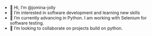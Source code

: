 - 👋 Hi, I’m @jomina-jolly
- 👀 I’m interested in software development and learning new skills
- 🌱 I’m currently advancing in Python. I am working with Selenium for software testing.
- 💞️ I’m looking to collaborate on projects build on python.


<!---
jomina-jolly/jomina-jolly is a ✨ special ✨ repository because its `README.md` (this file) appears on your GitHub profile.
You can click the Preview link to take a look at your changes.
--->
